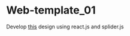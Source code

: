 # Web-template_01 

Develop [this]( https://www.figma.com/proto/GimGLUm3keeybkZeW40Cti/Universacare-Frontend-Development?node-id=1%3A168&scaling=min-zoom&page-id=0%3A1)  design using react.js and splider.js
